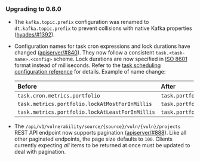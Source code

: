 ### Upgrading to 0.6.0

* The `kafka.topic.prefix` configuration was renamed to `dt.kafka.topic.prefix` to prevent
collisions with native Kafka properties ([hyades/#1392]).
* Configuration names for task cron expressions and lock durations have changed ([apiserver/#840]).
They now follow a consistent `task.<task-name>.<config>` scheme. Lock durations are now specified
in [ISO 8601](https://en.wikipedia.org/wiki/ISO_8601#Durations) format instead of milliseconds.
Refer to the [task scheduling configuration reference] for details. Example of name change:

    | Before                                          | After                                             |
    |:------------------------------------------------|:--------------------------------------------------|
    | `task.cron.metrics.portfolio`                   | `task.portfolio.metrics.update.cron`              |
    | `task.metrics.portfolio.lockAtMostForInMillis`  | `task.portfolio.metrics.update.lock.max.duration` |
    | `task.metrics.portfolio.lockAtLeastForInMillis` | `task.portfolio.metrics.update.lock.min.duration` |

* The `/api/v1/vulnerability/source/{source}/vuln/{vuln}/projects` REST API endpoint now supports pagination
([apiserver/#888]). Like all other paginated endpoints, the page size defaults to `100`.
Clients currently expecting *all* items to be returned at once must be updated to deal with pagination.

[apiserver/#840]: https://github.com/DependencyTrack/hyades-apiserver/pull/840
[apiserver/#888]: https://github.com/DependencyTrack/hyades-apiserver/pull/888
[hyades/#1392]: https://github.com/DependencyTrack/hyades/issues/1392

[task scheduling configuration reference]: ../reference/configuration/api-server.md#task-scheduling